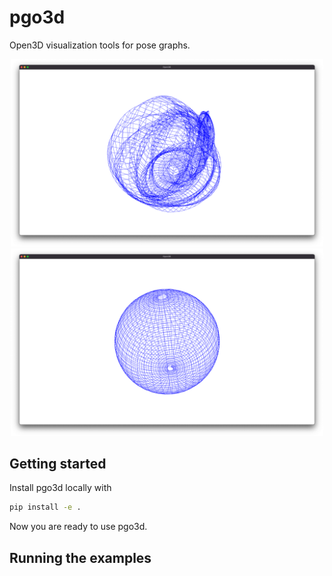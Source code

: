 # pgo3d
Open3D visualization tools for pose graphs.

<p align="center">
  <img src="img/sphere_odom.png" width="500" alt="Sphere g2o dataset 3D visualization with poses from odometry"/>
  <img src="img/sphere_global.png" width="500" alt="Sphere g2o dataset 3D visualization with globally optimal poses from SE-Sync"/>
</p>

## Getting started

Install pgo3d locally with
```bash
pip install -e .
```

Now you are ready to use pgo3d.

## Running the examples

